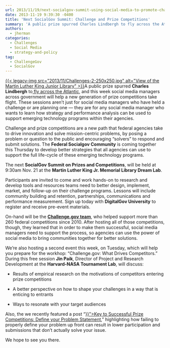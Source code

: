 ```yaml
---
url: 2013/11/19/next-socialgov-summit-using-social-media-to-promote-challenge-and-prize-competitions.md
date: 2013-11-19 9:39:30 -0400
title: 'Next SocialGov Summit: Challenge and Prize Competitions'
summary: 'A public prize spurred Charles Lindbergh to fly across the Atlantic, and this week social media managers across government will help a new generation of prize competitions take flight. These sessions aren&#8217;t just for social media managers who have held a challenge or are'
authors:
  - jherman
categories:
  - Challenges
  - Social Media
  - strategy-and-policy
tag:
  - ChallengeGov
  - SocialGov
---
```


<p dir="ltr">
  <a href="https://s3.amazonaws.com/sitesusa/wp-content/uploads/sites/212/2013/11/Challenges-2.jpg">{{< legacy-img src="2013/11/Challenges-2-250x250.jpg" alt="View of the Martin Luther King Junior Library" >}}</a>A public prize spurred <strong>Charles Lindbergh</strong> to<a href="http://history1900s.about.com/od/people/a/Charles-Lindbergh.htm"> fly across the Atlantic</a>, and this week social media managers across government will help a new generation of prize competitions take flight. These sessions aren&#8217;t just for social media managers who have held a challenge or are planning one &#8212; they are for any social media manager who wants to learn how strategy and performance analysis can be used to support emerging technology programs within their agencies.
</p>

<p dir="ltr">
  Challenge and prize competitions are a new path that federal agencies take to drive innovation and solve mission-centric problems, by posing a problem or question to the public and encouraging “solvers” to respond and submit solutions. The <strong>Federal Socialgov Community</strong> is coming together this Thursday to develop better strategies that all agencies can use to support the full life-cycle of these emerging technology programs.
</p>

<p dir="ltr">
  The next <strong>SocialGov Summit on Prizes and Competitions</strong>, will be held at 9:30am Nov. 21 at the <strong>Martin Luther King Jr. Memorial Library Dream Lab</strong>.
</p>

<p dir="ltr">
  Participants are invited to come and work hands-on to research and develop tools and resources teams need to better design, implement, market, and follow-up on their challenge programs. Lessons will include community building and retention, partnerships, communications and performance measurement. Sign up today with <strong>DigitalGov University</strong> to register and receive pre-event materials.
</p>

<p dir="ltr">
  On-hand will be the <a href="https://challenge.gov/" target="_blank"><strong>Challenge.gov team</strong></a>,  who helped support more than 260 federal competitions since 2010. After hosting all of those competitions, though, they learned that in order to make them successful, social media managers need to support the process, so agencies can use the power of social media to bring communities together for better solutions.
</p>

<p dir="ltr">
  We&#8217;re also hosting a second event this week, on Tuesday, which will help you prepare for the workhop: &#8220;Challenge.gov: What Drives Competitors.&#8221; During this free session <strong>Jin Paik</strong>, Director of Project and Research Development at the <strong>Harvard-NASA Tournament Lab</strong>, will discuss:
</p>

  * <p dir="ltr">
      Results of empirical research on the motivations of competitors entering prize competitions
    </p>

  * <p dir="ltr">
      A better perspective on how to shape your challenges in a way that is enticing to entrants
    </p>

  * <p dir="ltr">
      Ways to resonate with your target audiences
    </p>

<p dir="ltr">
  Also, the we recently featured a post &#8220;<a title="Key to Successful Prize Competitions: Define Your Problem Statement" href="{{< relref "2013-11-13-key-to-successful-prize-competitions-define-your-problem-statement.md" >}}">Key to Successful Prize Competitions: Define your Problem Statement</a>,&#8221; highlighting how failing to properly define your problem up front can result in lower participation and submissions that don’t actually solve your issue.
</p>

<p dir="ltr">
  We hope to see you there.
</p>